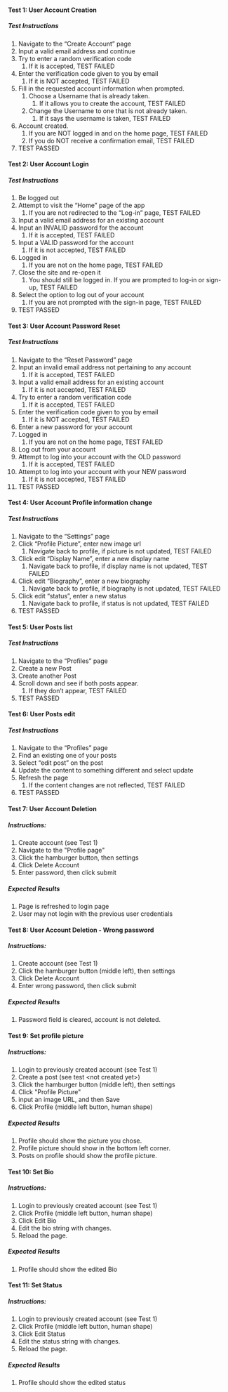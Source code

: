 #### Test 1: User Account Creation
##### Test Instructions
1. Navigate to the “Create Account” page
2. Input a valid email address and continue
3. Try to enter a random verification code
	1. If it is accepted, TEST FAILED
4. Enter the verification code given to you by email
	1. If it is NOT accepted, TEST FAILED
5. Fill in the requested account information when prompted. 
	1. Choose a Username that is already taken.
		1. If it allows you to create the account, TEST FAILED
	2. Change the Username to one that is not already taken.
		1. If it says the username is taken, TEST FAILED
6. Account created.
	1. If you are NOT logged in and on the home page, TEST FAILED
	2. If you do NOT receive a confirmation email, TEST FAILED
7. TEST PASSED

#### Test 2: User Account Login
##### Test Instructions
1. Be logged out
2. Attempt to visit the “Home” page of the app
	1. If you are not redirected to the “Log-in” page, TEST FAILED
3. Input a valid email address for an existing account
4. Input an INVALID password for the account
	1. If it is accepted, TEST FAILED
5. Input a VALID password for the account
	1. If it is not accepted, TEST FAILED
6. Logged in
	1. If you are not on the home page, TEST FAILED
7. Close the site and re-open it
	1. You should still be logged in. If you are prompted to log-in or sign-up, TEST FAILED
8. Select the option to log out of your account
	1. If you are not prompted with the sign-in page, TEST FAILED
9. TEST PASSED


#### Test 3: User Account Password Reset
##### Test Instructions
1. Navigate to the “Reset Password” page
2. Input an invalid email address not pertaining to any account
	1. If it is accepted, TEST FAILED
3. Input a valid email address for an existing account
	1. If it is not accepted, TEST FAILED
4. Try to enter a random verification code
	1. If it is accepted, TEST FAILED
5. Enter the verification code given to you by email
	1. If it is NOT accepted, TEST FAILED
6. Enter a new password for your account
7. Logged in
	1. If you are not on the home page, TEST FAILED
8. Log out from your account
9. Attempt to log into your account with the OLD password
	1. If it is accepted, TEST FAILED
10. Attempt to log into your account with your NEW password
	1. If it is not accepted, TEST FAILED
11. TEST PASSED

#### Test 4: User Account Profile information change
##### Test Instructions
1. Navigate to the “Settings” page
2. Click “Profile Picture”, enter new image url
	1. Navigate back to profile, if picture is not updated, TEST FAILED
3. Click edit “Display Name”, enter a new display name
	1. Navigate back to profile, if display name is not updated, TEST FAILED
4. Click edit “Biography”, enter a new biography
	1. Navigate back to profile, if biography is not updated, TEST FAILED
5. Click edit “status”, enter a new status
	1. Navigate back to profile, if status is not updated, TEST FAILED
6. TEST PASSED


#### Test 5: User Posts list
##### Test Instructions
1. Navigate to the “Profiles” page
2. Create a new Post
3. Create another Post
4. Scroll down and see if both posts appear.
	1. If they don’t appear, TEST FAILED
5. TEST PASSED

#### Test 6: User Posts edit
##### Test Instructions
1. Navigate to the “Profiles” page
2. Find an existing one of your posts
3. Select “edit post” on the post
4. Update the content to something different and select update
5. Refresh the page
	1. If the content changes are not reflected, TEST FAILED
6. TEST PASSED


#### Test 7: User Account Deletion

##### Instructions:
1. Create account (see Test 1)
2. Navigate to the "Profile page"
3. Click the hamburger button, then settings
4. Click Delete Account
5. Enter password, then click submit
##### Expected Results
1. Page is refreshed to login page
2. User may not login with the previous user credentials

#### Test 8: User Account Deletion - Wrong password

##### Instructions:
1. Create account (see Test 1)
2. Click the hamburger button (middle left), then settings
3. Click Delete Account
4. Enter wrong password, then click submit
##### Expected Results
1. Password field is cleared, account is not deleted.

#### Test 9: Set profile picture
##### Instructions:
1. Login to previously created account (see Test 1)
2. Create a post (see test \<not created yet\>)
3. Click the hamburger button (middle left), then settings
4. Click "Profile Picture"
5. input an image URL, and then Save
6. Click Profile (middle left button, human shape)
##### Expected Results
1. Profile should show the picture you chose.
2. Profile picture should show in the bottom left corner.
3. Posts on profile should show the profile picture.

#### Test 10: Set Bio
##### Instructions:
1. Login to previously created account (see Test 1)
2. Click Profile (middle left button, human shape)
4. Click Edit Bio
5. Edit the bio string with changes.
6. Reload the page.
##### Expected Results
1. Profile should show the edited Bio

#### Test 11: Set Status
##### Instructions:
1. Login to previously created account (see Test 1)
2. Click Profile (middle left button, human shape)
4. Click Edit Status
5. Edit the status string with changes.
6. Reload the page.
##### Expected Results
1. Profile should show the edited status